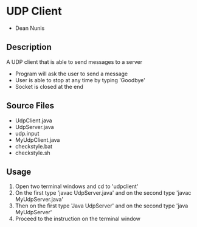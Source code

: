 # UDP Client
- Dean Nunis

## Description
A UDP client that is able to send messages to a server
  - Program will ask the user to send a message
  - User is able to stop at any time by typing 'Goodbye'
  - Socket is closed at the end

## Source Files
- UdpClient.java
- UdpServer.java
- udp.input
- MyUdpClient.java
- checkstyle.bat
- checkstyle.sh

## Usage
  1. Open two terminal windows and cd to 'udpclient'
  2. On the first type 'javac UdpServer.java' and on the second type 'javac MyUdpServer.java'
  3. Then on the first type 'Java UdpServer' and on the second type 'java MyUdpServer'
  4. Proceed to the instruction on the terminal window
